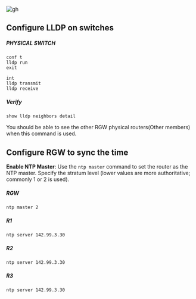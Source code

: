 ![gh](https://raw.githubusercontent.com/ndriannazriel04/Advanced-Network-Tech/main/obsidian/images173589032000079054k.png)

## Configure LLDP on switches

##### PHYSICAL SWITCH
```
conf t
lldp run
exit

int 
lldp transmit
lldp receive
```

##### Verify
```
show lldp neighbors detail
```

You should be able to see the other RGW physical routers(Other members) when this command is used.

## Configure RGW to sync the time

**Enable NTP Master**: Use the `ntp master` command to set the router as the NTP master. Specify the stratum level (lower values are more authoritative; commonly 1 or 2 is used).

##### RGW
```
ntp master 2
```

##### R1
```
ntp server 142.99.3.30
```

##### R2
```
ntp server 142.99.3.30
```

##### R3
```
ntp server 142.99.3.30
```

